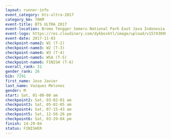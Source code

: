 ```yaml
---
layout: runner-info 
event_category: bts-ultra-2017 
category_km: 70KM 
event-title: BTS ULTRA 2017 
event-location: Bromo Tengger Semeru National Park East Java Indonesia 
event-logo: https://res.cloudinary.com/dykbosktl/image/upload/v1574389068/Logo/btsultra-profilpic_qfpjxb.png 
event-date: 2017-11-03 
checkpoint-name2: W1 (T-2) 
checkpoint-name3: W2 (T-3) 
checkpoint-name4: W3 (T-4) 
checkpoint-name5: W5A (T-5) 
checkpoint-name6: FINISH (T-6) 
overall_rank: 31
gender_rank: 26
bib: 7291
first_name: Jose Javier
last_name: Vazquez Melones
gender: M
start: Sat, 01-00-00 am
checkpoint2: Sat, 03-02-01 am
checkpoint3: Sat, 05-02-05 am
checkpoint4: Sat, 07-15-43 am
checkpoint5: Sat, 12-56-26 pm
checkpoint6: Sat, 03-29-04 pm
finish: 14-29-04
status: FINISHER
---
```

